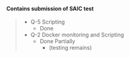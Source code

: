 #### Contains submission of SAIC test <br>
> * Q-5 Scripting
> 	*  Done
> * Q-2 Docker monitoring and Scripting
> 	* Done Partially
>  		* (testing remains)

